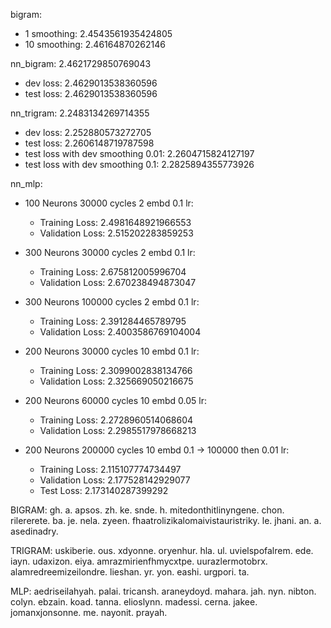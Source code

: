 bigram:
- 1 smoothing: 2.4543561935424805
- 10 smoothing: 2.46164870262146

nn_bigram: 2.4621729850769043
- dev loss: 2.4629013538360596
- test loss: 2.4629013538360596

nn_trigram: 2.2483134269714355
- dev loss: 2.252880573272705
- test loss: 2.2606148719787598
- test loss with dev smoothing 0.01: 2.2604715824127197
- test loss with dev smoothing 0.1: 2.2825894355773926

nn_mlp:
- 100 Neurons 30000 cycles 2 embd 0.1 lr:
    - Training Loss: 2.4981648921966553
    - Validation Loss: 2.515202283859253

- 300 Neurons 30000 cycles 2 embd 0.1 lr:
    - Training Loss: 2.675812005996704
    - Validation Loss: 2.670238494873047

- 300 Neurons 100000 cycles 2 embd 0.1 lr:
    - Training Loss: 2.391284465789795
    - Validation Loss: 2.4003586769104004

- 200 Neurons 30000 cycles 10 embd 0.1 lr:
    - Training Loss: 2.3099002838134766
    - Validation Loss: 2.325669050216675

- 200 Neurons 60000 cycles 10 embd 0.05 lr:
    - Training Loss: 2.2728960514068604
    - Validation Loss: 2.2985517978668213

- 200 Neurons 200000 cycles 10 embd 0.1 -> 100000 then 0.01 lr:
    - Training Loss: 2.115107774734497
    - Validation Loss: 2.177528142929077
    - Test Loss: 2.173140287399292

BIGRAM:
gh.
a.
apsos.
zh.
ke.
snde.
h.
mitedonthitlinyngene.
chon.
rilererete.
ba.
je.
nela.
zyeen.
fhaatrolizikalomaivistauristriky.
le.
jhani.
an.
a.
asedinadry.

TRIGRAM:
uskiberie.
ous.
xdyonne.
oryenhur.
hla.
ul.
uvielspofalrem.
ede.
iayn.
udaxizon.
eiya.
amrazmirienfhmycxtpe.
uurazlermotobrx.
alamredreemizeilondre.
lieshan.
yr.
yon.
eashi.
urgpori.
ta.

MLP:
aedriseilahyah.
palai.
tricansh.
araneydoyd.
mahara.
jah.
nyn.
nibton.
colyn.
ebzain.
koad.
tanna.
elioslynn.
madessi.
cerna.
jakee.
jomanxjonsonne.
me.
nayonit.
prayah.
